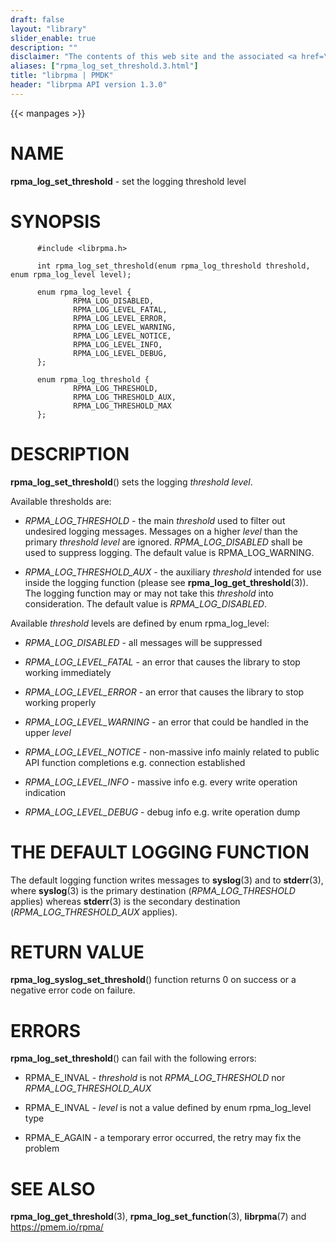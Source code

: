 ```yaml
---
draft: false
layout: "library"
slider_enable: true
description: ""
disclaimer: "The contents of this web site and the associated <a href=\"https://github.com/pmem\">GitHub repositories</a> are BSD-licensed open source."
aliases: ["rpma_log_set_threshold.3.html"]
title: "librpma | PMDK"
header: "librpma API version 1.3.0"
---
```

{{< manpages >}}

[comment]: <> (SPDX-License-Identifier: BSD-3-Clause)
[comment]: <> (Copyright 2020-2023, Intel Corporation)

# NAME

**rpma_log_set_threshold** - set the logging threshold level

# SYNOPSIS

          #include <librpma.h>

          int rpma_log_set_threshold(enum rpma_log_threshold threshold, enum rpma_log_level level);

          enum rpma_log_level {
                  RPMA_LOG_DISABLED,
                  RPMA_LOG_LEVEL_FATAL,
                  RPMA_LOG_LEVEL_ERROR,
                  RPMA_LOG_LEVEL_WARNING,
                  RPMA_LOG_LEVEL_NOTICE,
                  RPMA_LOG_LEVEL_INFO,
                  RPMA_LOG_LEVEL_DEBUG,
          };

          enum rpma_log_threshold {
                  RPMA_LOG_THRESHOLD,
                  RPMA_LOG_THRESHOLD_AUX,
                  RPMA_LOG_THRESHOLD_MAX
          };

# DESCRIPTION

**rpma_log_set_threshold**() sets the logging *threshold* *level*.

Available thresholds are:

-   *RPMA_LOG_THRESHOLD* - the main *threshold* used to filter out
    undesired logging messages. Messages on a higher *level* than the
    primary *threshold* *level* are ignored. *RPMA_LOG_DISABLED* shall
    be used to suppress logging. The default value is RPMA_LOG_WARNING.

-   *RPMA_LOG_THRESHOLD_AUX* - the auxiliary *threshold* intended for
    use inside the logging function (please see
    **rpma_log_get_threshold**(3)). The logging function may or may not
    take this *threshold* into consideration. The default value is
    *RPMA_LOG_DISABLED*.

Available *threshold* levels are defined by enum rpma_log_level:

-   *RPMA_LOG_DISABLED* - all messages will be suppressed

-   *RPMA_LOG_LEVEL_FATAL* - an error that causes the library to stop
    working immediately

-   *RPMA_LOG_LEVEL_ERROR* - an error that causes the library to stop
    working properly

-   *RPMA_LOG_LEVEL_WARNING* - an error that could be handled in the
    upper *level*

-   *RPMA_LOG_LEVEL_NOTICE* - non-massive info mainly related to public
    API function completions e.g. connection established

-   *RPMA_LOG_LEVEL_INFO* - massive info e.g. every write operation
    indication

-   *RPMA_LOG_LEVEL_DEBUG* - debug info e.g. write operation dump

# THE DEFAULT LOGGING FUNCTION

The default logging function writes messages to **syslog**(3) and to
**stderr**(3), where **syslog**(3) is the primary destination
(*RPMA_LOG_THRESHOLD* applies) whereas **stderr**(3) is the secondary
destination (*RPMA_LOG_THRESHOLD_AUX* applies).

# RETURN VALUE

**rpma_log_syslog_set_threshold**() function returns 0 on success or a
negative error code on failure.

# ERRORS

**rpma_log_set_threshold**() can fail with the following errors:

-   RPMA_E\_INVAL - *threshold* is not *RPMA_LOG_THRESHOLD* nor
    *RPMA_LOG_THRESHOLD_AUX*

-   RPMA_E\_INVAL - *level* is not a value defined by enum
    rpma_log_level type

-   RPMA_E\_AGAIN - a temporary error occurred, the retry may fix the
    problem

# SEE ALSO

**rpma_log_get_threshold**(3), **rpma_log_set_function**(3),
**librpma**(7) and https://pmem.io/rpma/
